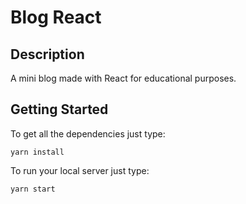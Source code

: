 # Blog React

## Description

A mini blog made with React for educational purposes. 

## Getting Started

To get all the dependencies just type:

```
yarn install
```

To run your local server just type:

```
yarn start
```

